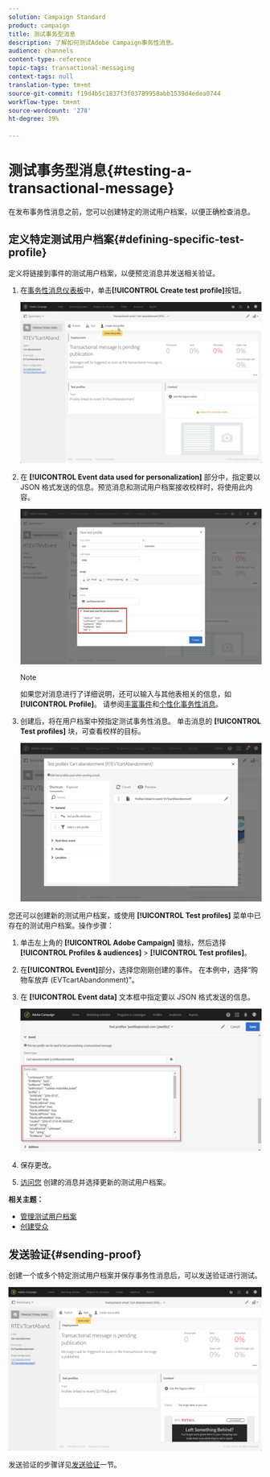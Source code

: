 ```yaml
---
solution: Campaign Standard
product: campaign
title: 测试事务型消息
description: 了解如何测试Adobe Campaign事务性消息。
audience: channels
content-type: reference
topic-tags: transactional-messaging
context-tags: null
translation-type: tm+mt
source-git-commit: f19d4b5c1837f3f03789958abb1539d4edea0744
workflow-type: tm+mt
source-wordcount: '278'
ht-degree: 39%

---
```



# 测试事务型消息{#testing-a-transactional-message}

在发布事务性消息之前，您可以创建特定的测试用户档案，以便正确检查消息。

## 定义特定测试用户档案{#defining-specific-test-profile}

定义将链接到事件的测试用户档案，以便预览消息并发送相关验证。

1. 在[事务性消息仪表板](../../channels/using/editing-transactional-message.md#accessing-transactional-messages)中，单击&#x200B;**[!UICONTROL Create test profile]**&#x200B;按钮。

   ![](assets/message-center_test-profile.png)

1. 在 **[!UICONTROL Event data used for personalization]** 部分中，指定要以 JSON 格式发送的信息。预览消息和测试用户档案接收校样时，将使用此内容。

   ![](assets/message-center_event-data.png)

   >[!NOTE]
   >
   >如果您对消息进行了详细说明，还可以输入与其他表相关的信息，如&#x200B;**[!UICONTROL Profile]**。 请参阅[丰富事件](../../channels/using/configuring-transactional-event.md#enriching-the-transactional-message-content)和[个性化事务性消息](../../channels/using/editing-transactional-message.md#personalizing-a-transactional-message)。

1. 创建后，将在用户档案中预指定测试事务性消息。 单击消息的 **[!UICONTROL Test profiles]** 块，可查看校样的目标。

   ![](assets/message-center_5.png)

您还可以创建新的测试用户档案，或使用 **[!UICONTROL Test profiles]** 菜单中已存在的测试用户档案。操作步骤：

1. 单击左上角的 **[!UICONTROL Adobe Campaign]** 徽标，然后选择 **[!UICONTROL Profiles & audiences]** > **[!UICONTROL Test profiles]**。
1. 在&#x200B;**[!UICONTROL Event]**&#x200B;部分，选择您刚刚创建的事件。 在本例中，选择“购物车放弃 (EVTcartAbandonment)”。
1. 在 **[!UICONTROL Event data]** 文本框中指定要以 JSON 格式发送的信息。

   ![](assets/message-center_3.png)

1. 保存更改。
1. [访问您](../../channels/using/editing-transactional-message.md#accessing-transactional-messages) 创建的消息并选择更新的测试用户档案。

**相关主题：**

* [管理测试用户档案](../../audiences/using/managing-test-profiles.md)
* [创建受众](../../audiences/using/creating-audiences.md)

## 发送验证{#sending-proof}

创建一个或多个特定测试用户档案并保存事务性消息后，可以发送验证进行测试。

![](assets/message-center_10.png)

发送验证的步骤详见[发送验证](../../sending/using/sending-proofs.md)一节。
